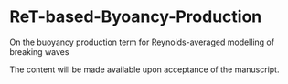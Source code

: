 # ReT-based-Byoancy-Production
On the buoyancy production term for Reynolds-averaged modelling of breaking waves

The content will be made available upon acceptance of the manuscript.

